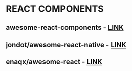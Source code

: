 # REACT COMPONENTS

## awesome-react-components - [LINK](https://github.com/brillout/awesome-react-components)

## jondot/awesome-react-native - [LINK](https://github.com/jondot/awesome-react-native)

## enaqx/awesome-react - [LINK](https://github.com/enaqx/awesome-react)
